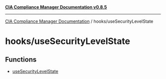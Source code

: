 [**CIA Compliance Manager Documentation v0.8.5**](../../README.md)

***

[CIA Compliance Manager Documentation](../../modules.md) / hooks/useSecurityLevelState

# hooks/useSecurityLevelState

## Functions

- [useSecurityLevelState](functions/useSecurityLevelState.md)
